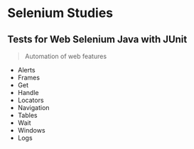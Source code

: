 # Selenium Studies

## Tests for Web Selenium Java with JUnit

> Automation of web features

- Alerts
- Frames
- Get
- Handle
- Locators
- Navigation
- Tables
- Wait
- Windows
- Logs
